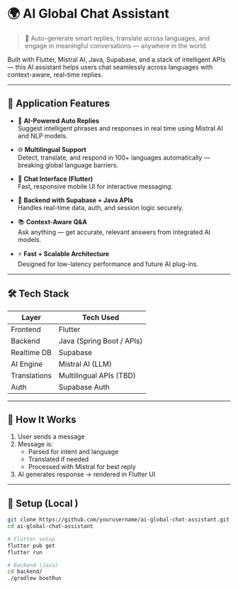 # 🌍 AI Global Chat Assistant

> 🤖 Auto-generate smart replies, translate across languages, and engage in meaningful conversations — anywhere in the world.

Built with Flutter, Mistral AI, Java, Supabase, and a stack of intelligent APIs — this AI assistant helps users chat seamlessly across languages with context-aware, real-time replies.

---

## 🚀 Application Features

- 🧠 **AI-Powered Auto Replies**  
  Suggest intelligent phrases and responses in real time using Mistral AI and NLP models.

- 🌐 **Multilingual Support**  
  Detect, translate, and respond in 100+ languages automatically — breaking global language barriers.

- 💬 **Chat Interface (Flutter)**  
  Fast,  responsive mobile UI for interactive messaging.

- 🔗 **Backend with Supabase + Java APIs**  
  Handles real-time data, auth, and session logic securely.

- 📚 **Context-Aware Q&A**  
  Ask anything — get accurate, relevant answers from integrated AI models.

- ⚡ **Fast + Scalable Architecture**  
  Designed for low-latency performance and future AI plug-ins.

---

## 🛠 Tech Stack

| Layer         | Tech Used                 |
|---------------|---------------------------|
| Frontend      | Flutter                   |
| Backend       | Java (Spring Boot / APIs) |
| Realtime DB   | Supabase                  |
| AI Engine     | Mistral AI (LLM)          |
| Translations  | Multilingual APIs (TBD)   |
| Auth          | Supabase Auth             |

---

## 🧪 How It Works

1. User sends a message  
2. Message is:  
   - Parsed for intent and language  
   - Translated if needed  
   - Processed with Mistral for best reply  
3. AI generates response → rendered in Flutter UI

---

## 🔧 Setup (Local )

```bash
git clone https://github.com/yourusername/ai-global-chat-assistant.git
cd ai-global-chat-assistant

# Flutter setup
flutter pub get
flutter run

# Backend (Java)
cd backend/
./gradlew bootRun
